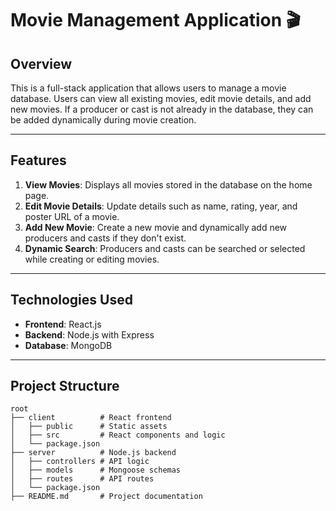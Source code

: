 # Movie Management Application 🎬

## Overview
This is a full-stack application that allows users to manage a movie database. Users can view all existing movies, edit movie details, and add new movies. If a producer or cast is not already in the database, they can be added dynamically during movie creation.

---

## Features
1. **View Movies**: Displays all movies stored in the database on the home page.
2. **Edit Movie Details**: Update details such as name, rating, year, and poster URL of a movie.
3. **Add New Movie**: Create a new movie and dynamically add new producers and casts if they don't exist.
4. **Dynamic Search**: Producers and casts can be searched or selected while creating or editing movies.

---

## Technologies Used
- **Frontend**: React.js
- **Backend**: Node.js with Express
- **Database**: MongoDB

---

## Project Structure
```plaintext
root
├── client          # React frontend
│   ├── public      # Static assets
│   ├── src         # React components and logic
│   └── package.json
├── server          # Node.js backend
│   ├── controllers # API logic
│   ├── models      # Mongoose schemas
│   ├── routes      # API routes
│   └── package.json
├── README.md       # Project documentation

